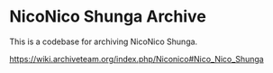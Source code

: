 # NicoNico Shunga Archive

This is a codebase for archiving NicoNico Shunga.

<https://wiki.archiveteam.org/index.php/Niconico#Nico_Nico_Shunga>
